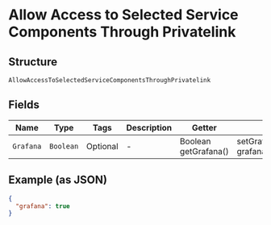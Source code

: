 
# Allow Access to Selected Service Components Through Privatelink

## Structure

`AllowAccessToSelectedServiceComponentsThroughPrivatelink`

## Fields

| Name | Type | Tags | Description | Getter | Setter |
|  --- | --- | --- | --- | --- | --- |
| `Grafana` | `Boolean` | Optional | - | Boolean getGrafana() | setGrafana(Boolean grafana) |

## Example (as JSON)

```json
{
  "grafana": true
}
```

